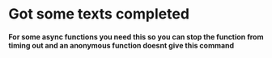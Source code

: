 # Got some texts completed  
  
    
#### For some async functions you need this so you can stop the function from timing out and an anonymous function doesnt give this command
